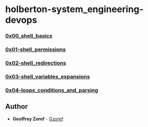 # holberton-system_engineering-devops

### [0x00_shell_basics](./0x00-shell_basics)

### [0x01-shell_permissions](https://github.com/Gzoref/holberton-system_engineering-devops/tree/master/0x01-shell_permissions)

### [0x02-shell_redirections](https://github.com/Gzoref/holberton-system_engineering-devops/tree/master/0x02-shell_redirections)

### [0x03-shell_variables_expansions](https://github.com/Gzoref/holberton-system_engineering-devops/tree/master/0x03-shell_variables_expansions)

### [0x04-loops_conditions_and_parsing](https://github.com/Gzoref/holberton-system_engineering-devops/tree/master/0x04-loops_conditions_and_parsing)

## Author
* **Geoffrey Zoref** - [Gzoref](https://github.com/Gzoref)